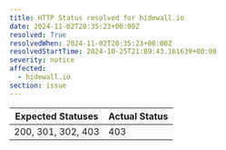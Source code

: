 ```yaml
---
title: HTTP Status resolved for hidewall.io
date: 2024-11-02T20:35:23+00:00Z
resolved: True
resolvedWhen: 2024-11-02T20:35:23+00:00Z
resolvedStartTime: 2024-10-25T21:09:43.161639+00:00
severity: notice
affected:
  - hidewall.io
section: issue
---
```


| Expected Statuses | Actual Status  |
|-------------------|----------------|
| 200, 301, 302, 403 | 403 |
